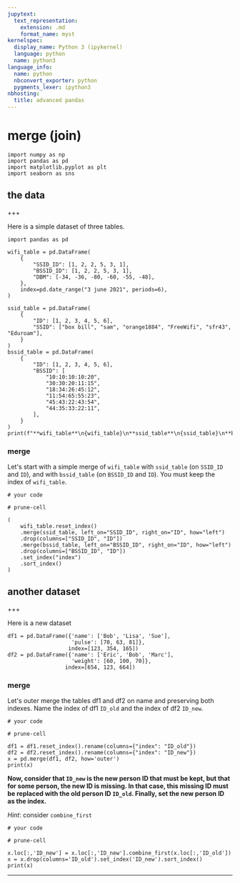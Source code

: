 ```yaml
---
jupytext:
  text_representation:
    extension: .md
    format_name: myst
kernelspec:
  display_name: Python 3 (ipykernel)
  language: python
  name: python3
language_info:
  name: python
  nbconvert_exporter: python
  pygments_lexer: ipython3
nbhosting:
  title: advanced pandas
---
```


# merge (join)

```{code-cell} ipython3
import numpy as np
import pandas as pd
import matplotlib.pyplot as plt
import seaborn as sns
```

## the data

+++

Here is a simple dataset of three tables.

```{code-cell} ipython3
import pandas as pd

wifi_table = pd.DataFrame(
    {
        "SSID_ID": [1, 2, 2, 5, 3, 1],
        "BSSID_ID": [1, 2, 2, 5, 3, 1],
        "DBM": [-34, -36, -80, -60, -55, -48],
    },
    index=pd.date_range("3 june 2021", periods=6),
)

ssid_table = pd.DataFrame(
    {
        "ID": [1, 2, 3, 4, 5, 6],
        "SSID": ["box bill", "sam", "orange1884", "FreeWifi", "sfr43", "Eduroam"],
    }
)
bssid_table = pd.DataFrame(
    {
        "ID": [1, 2, 3, 4, 5, 6],
        "BSSID": [
            "10:10:10:10:20",
            "30:30:20:11:15",
            "18:34:26:45:12",
            "11:54:65:55:23",
            "45:43:22:43:54",
            "44:35:33:22:11",
        ],
    }
)
print(f"**wifi_table**\n{wifi_table}\n**ssid_table**\n{ssid_table}\n**bssid_table**\n{bssid_table}")
```

### merge

Let's start with a simple merge of `wifi_table` with `ssid_table` (on `SSID_ID` and `ID`), and with `bssid_table` (on `BSSID_ID` and `ID`). You must keep the index of `wifi_table`.

```{code-cell} ipython3
# your code
```

```{code-cell} ipython3
# prune-cell

(
    wifi_table.reset_index()
    .merge(ssid_table, left_on="SSID_ID", right_on="ID", how="left")
    .drop(columns=["SSID_ID", "ID"])
    .merge(bssid_table, left_on="BSSID_ID", right_on="ID", how="left")
    .drop(columns=["BSSID_ID", "ID"])
    .set_index("index")
    .sort_index()
)
```

## another dataset

+++

Here is a new dataset

```{code-cell} ipython3
df1 = pd.DataFrame({'name': ['Bob', 'Lisa', 'Sue'],
                    'pulse': [70, 63, 81]}, 
                   index=[123, 354, 165])
df2 = pd.DataFrame({'name': ['Eric', 'Bob', 'Marc'],
                    'weight': [60, 100, 70]},
                  index=[654, 123, 664])
```

### merge

Let's outer merge the tables df1 and df2 on name and preserving both indexes. Name the index of df1 `ID_old` and the index of df2 `ID_new`.

```{code-cell} ipython3
# your code
```

```{code-cell} ipython3
# prune-cell 

df1 = df1.reset_index().rename(columns={"index": "ID_old"})
df2 = df2.reset_index().rename(columns={"index": "ID_new"})
x = pd.merge(df1, df2, how='outer')
print(x)
```

**Now, consider that `ID_new` is the new person ID that must be kept, but that for some person, the new ID is missing. In that case, this missing ID must be replaced with the old person ID `ID_old`. Finally, set the new person ID as the index.**

*Hint*: consider `combine_first`

```{code-cell} ipython3
# your code
```

```{code-cell} ipython3
# prune-cell

x.loc[:,'ID_new'] = x.loc[:,'ID_new'].combine_first(x.loc[:,'ID_old'])
x = x.drop(columns='ID_old').set_index('ID_new').sort_index()
print(x)
```

***
